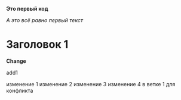 **Это первый код**

*А это всё равно первый текст*

# Заголовок 1

**Change**

add1

изменение 1
изменение 2
изменение 3
изменение 4 в ветке 1 для конфликта